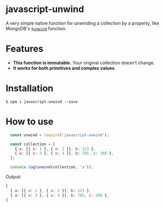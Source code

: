 # javascript-unwind
A very simple native function for unwinding a collection by a property, like MongoDB's [`$unwind`](https://docs.mongodb.com/manual/reference/operator/aggregation/unwind/) function.

# Features 
* **This function is immutable.** Your original collection doesn't change.
* **It works for both primitives and complex values**.

# Installation

```
$ npm i javascript-unwind --save
```

# How to use

```javascript
  const unwind = require('javascript-unwind');

  const collection = [
    { a: [{ x: 1 }, { x: 2 }], b: 123 },
    { a: [{ x: 3 }, { x: 4 }], b: 785, c: 368 },
  ];

  console.log(unwind(collection, 'a'));
``` 

Output:

```javascript
[
  { a: [{ x: 1 }, { x: 2 }], b: 123 },
  { a: [{ x: 3 }, { x: 4 }], b: 785, c: 368 },
]
```
